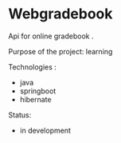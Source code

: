 # Webgradebook
Api for online gradebook .

Purpose of the project: learning

Technologies :
- java
- springboot
- hibernate

Status:
- in development
